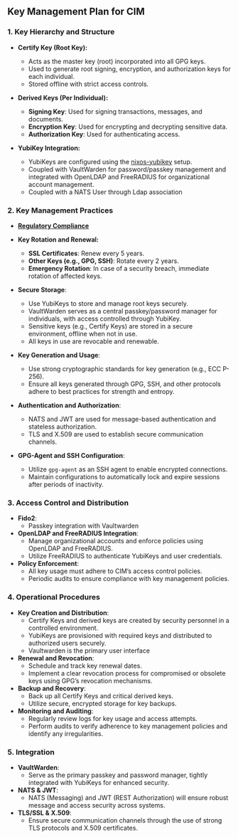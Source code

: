 ## Key Management Plan for CIM

### 1. **Key Hierarchy and Structure**
   - **Certify Key (Root Key):**  
     - Acts as the master key (root) incorporated into all GPG keys.
     - Used to generate root signing, encryption, and authorization keys for each individual.
     - Stored offline with strict access controls.

   - **Derived Keys (Per Individual):**  
     - **Signing Key**: Used for signing transactions, messages, and documents.
     - **Encryption Key**: Used for encrypting and decrypting sensitive data.
     - **Authorization Key**: Used for authenticating access.

   - **YubiKey Integration:**  
     - YubiKeys are configured using the [nixos-yubikey](https://github.com/thecowboyai/nixos-yubikey) setup.
     - Coupled with VaultWarden for password/passkey management and integrated with OpenLDAP and FreeRADIUS for organizational account management.
     - Coupled with a NATS User through Ldap association

### 2. **Key Management Practices**
   - **[Regulatory Compliance](./regulatory.md)** 
   - **Key Rotation and Renewal:**
     - **SSL Certificates**: Renew every 5 years.
     - **Other Keys (e.g., GPG, SSH)**: Rotate every 2 years.
     - **Emergency Rotation**: In case of a security breach, immediate rotation of affected keys.
   - **Secure Storage**:
     - Use YubiKeys to store and manage root keys securely.
     - VaultWarden serves as a central passkey/password manager for individuals, with access controlled through YubiKey.
     - Sensitive keys (e.g., Certify Keys) are stored in a secure environment, offline when not in use.
     - All keys in use are revocable and renewable.

   - **Key Generation and Usage**:
     - Use strong cryptographic standards for key generation (e.g., ECC P-256).
     - Ensure all keys generated through GPG, SSH, and other protocols adhere to best practices for strength and entropy.
   - **Authentication and Authorization**:
     - NATS and JWT are used for message-based authentication and stateless authorization.
     - TLS and X.509 are used to establish secure communication channels.
   - **GPG-Agent and SSH Configuration**:
     - Utilize `gpg-agent` as an SSH agent to enable encrypted connections.
     - Maintain configurations to automatically lock and expire sessions after periods of inactivity.

### 3. **Access Control and Distribution**
   - **Fido2**:
     - Passkey integration with Vaultwarden
   - **OpenLDAP and FreeRADIUS Integration**:
     - Manage organizational accounts and enforce policies using OpenLDAP and FreeRADIUS.
     - Utilize FreeRADIUS to authenticate YubiKeys and user credentials.
   - **Policy Enforcement**:
     - All key usage must adhere to CIM’s access control policies.
     - Periodic audits to ensure compliance with key management policies.

### 4. **Operational Procedures**
   - **Key Creation and Distribution**:
     - Certify Keys and derived keys are created by security personnel in a controlled environment.
     - YubiKeys are provisioned with required keys and distributed to authorized users securely.
     - Vaultwarden is the primary user interface
   - **Renewal and Revocation**:
     - Schedule and track key renewal dates.
     - Implement a clear revocation process for compromised or obsolete keys using GPG’s revocation mechanisms.
   - **Backup and Recovery**:
     - Back up all Certify Keys and critical derived keys.
     - Utilize secure, encrypted storage for key backups.
   - **Monitoring and Auditing**:
     - Regularly review logs for key usage and access attempts.
     - Perform audits to verify adherence to key management policies and identify any irregularities.

### 5. **Integration**
   - **VaultWarden**:
     - Serve as the primary passkey and password manager, tightly integrated with YubiKeys for enhanced security.
   - **NATS & JWT**:
     - NATS (Messaging) and JWT (REST Authorization) will ensure robust message and access security across systems.
   - **TLS/SSL & X.509**:
     - Ensure secure communication channels through the use of strong TLS protocols and X.509 certificates.
